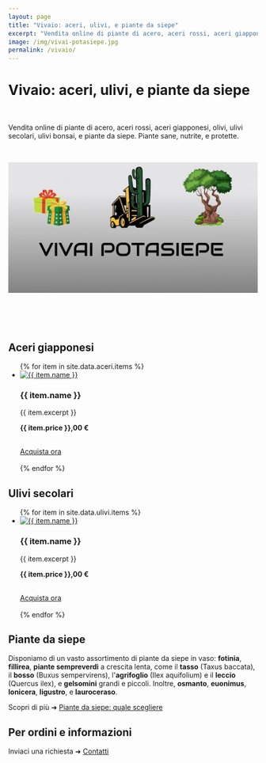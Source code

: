 ```yaml
---
layout: page
title: "Vivaio: aceri, ulivi, e piante da siepe"
excerpt: "Vendita online di piante di acero, aceri rossi, aceri giapponesi, olivi, ulivi secolari, ulivi bonsai, e piante da siepe. Piante sane, nutrite, e protette."
image: /img/vivai-potasiepe.jpg
permalink: /vivaio/
---
```

<script type="application/ld+json">{"@context":"https://schema.org/","@type":"CollectionPage","url":"{{ page.url | replace:'index.html','' | prepend: site.baseurl | prepend: site.url }}"}</script>
# Vivaio: aceri, ulivi, e piante da siepe

<br>

Vendita online di piante di acero, aceri rossi, aceri giapponesi, olivi, ulivi secolari, ulivi bonsai, e piante da siepe. Piante sane, nutrite, e protette.

<br>

![POTASIEPE vendita piante online](/img/vivai-potasiepe.jpg "vendita piante online")

<br>
<br><br>
<h2 class="text-center" id="aceri">Aceri giapponesi</h2>

<div class="list-collection">
<ul>
{% for item in site.data.aceri.items %}
<li>
    <a href="{{ item.link }}">
    <img src="{% include relative-src.html src=item.image %}" width="800" height="618" alt="{{ item.name }}">
    </a>
    <div class="text-center">
    <h3>{{ item.name }}</h3>
    <p>{{ item.excerpt }}</p>
    <p><strong>{{ item.price }},00 €</strong></p>
    <br>
    <a title="Acquista ora {{ item.name }}" href="{{ item.link }}" class="button">Acquista ora</a>
    </div>
    <br>
</li>
{% endfor %}
</ul>
</div>

<h2 class="text-center" id="ulivi">Ulivi secolari</h2>

<div class="list-collection">
<ul>
{% for item in site.data.ulivi.items %}
<li>
    <a href="{{ item.link }}">
    <img src="{% include relative-src.html src=item.image %}" width="300" height="400" alt="{{ item.name }}">
    </a>
    <div class="text-center">
    <h3>{{ item.name }}</h3>
    <p>{{ item.excerpt }}</p>
    <p><strong>{{ item.price }},00 €</strong></p>
    <br>
    <a title="Acquista ora {{ item.name }}" href="{{ item.link }}" class="button">Acquista ora</a>
    </div>
    <br>
</li>
{% endfor %}
</ul>
</div>


<h2 class="text-center">Piante da siepe</h2>

Disponiamo di un vasto assortimento di piante da siepe in vaso: **fotinia**, **fillirea**, **piante sempreverdi** a crescita lenta, come il **tasso** (Taxus baccata), il **bosso** (Buxus sempervirens), l'**agrifoglio** (Ilex aquifolium) e il **leccio** (Quercus ilex), e **gelsomini** grandi e piccoli. Inoltre, **osmanto**, **euonimus**, **lonicera**, **ligustro**, e **lauroceraso**.

Scopri di più &#10140; [Piante da siepe: quale scegliere](/news/siepe-quale-scegliere/ "Piante da siepe: quale scegliere")

<h2 class="text-center">Per ordini e informazioni</h2>

Inviaci una richiesta &#10140; [Contatti](/contatti/ "contatta POTASIEPE")
